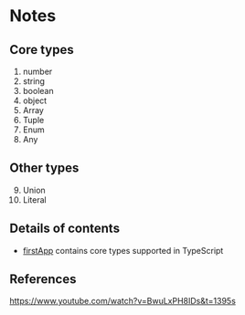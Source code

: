 # Notes

## Core types

1. number
2. string
3. boolean
4. object
5. Array
6. Tuple
7. Enum
8. Any

## Other types

9. Union
10. Literal

## Details of contents

- [firstApp](/firstApp) contains core types supported in TypeScript

## References 
https://www.youtube.com/watch?v=BwuLxPH8IDs&t=1395s 